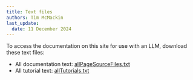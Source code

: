 ```yaml
---
title: Text files
authors: Tim McMackin
last_update:
  date: 11 December 2024
---
```


To access the documentation on this site for use with an LLM, download these text files:

- All documentation text: [allPageSourceFiles.txt](https://docs.tezos.com/allPageSourceFiles.txt)
- All tutorial text: [allTutorials.txt](https://docs.tezos.com/allTutorials.txt)